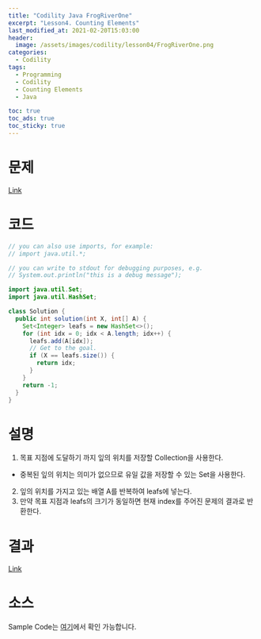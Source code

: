 ```yaml
---
title: "Codility Java FrogRiverOne"
excerpt: "Lesson4. Counting Elements"
last_modified_at: 2021-02-20T15:03:00
header:
  image: /assets/images/codility/lesson04/FrogRiverOne.png
categories:
  - Codility
tags:
  - Programming
  - Codility
  - Counting Elements
  - Java

toc: true
toc_ads: true
toc_sticky: true
---
```

# 문제
[Link](https://app.codility.com/programmers/lessons/4-counting_elements/frog_river_one/)

# 코드
```java
// you can also use imports, for example:
// import java.util.*;

// you can write to stdout for debugging purposes, e.g.
// System.out.println("this is a debug message");

import java.util.Set;
import java.util.HashSet;

class Solution {
  public int solution(int X, int[] A) {
    Set<Integer> leafs = new HashSet<>();
    for (int idx = 0; idx < A.length; idx++) {
      leafs.add(A[idx]);
      // Get to the goal.
      if (X == leafs.size()) {
        return idx;
      }
    }
    return -1;
  }
}
```

# 설명
1. 목표 지점에 도달하기 까지 잎의 위치를 저장할 Collection을 사용한다.
- 중복된 잎의 위치는 의미가 없으므로 유일 값을 저장할 수 있는 Set을 사용한다.
2. 잎의 위치를 가지고 있는 배열 A를 반복하여 leafs에 넣는다.
3. 만약 목표 지점과 leafs의 크기가 동일하면 현재 index를 주어진 문제의 결과로 반환한다.

# 결과
[Link](https://app.codility.com/demo/results/trainingJ8UD3S-3CE/)

# 소스
Sample Code는 [여기](https://github.com/GracefulSoul/codility/blob/master/src/main/java/lesson04/FrogRiverOne.java)에서 확인 가능합니다.